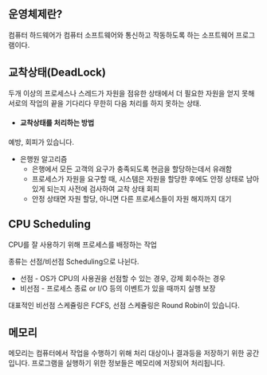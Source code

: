 ## 운영체제란?
컴퓨터 하드웨어가 컴퓨터 소프트웨어와 통신하고 작동하도록 하는 소프트웨어 프로그램이다.



## 교착상태(DeadLock)

두개 이상의 프로세스나 스레드가 자원을 점유한 상태에서 더 필요한 자원을 얻지 못해 서로의 작업의 끝을 기다리다 무한히 다음 처리를 하지 못하는 상태.

* #### 교착상태를 처리하는 방법

예방, 회피가 있습니다.

* 은행원 알고리즘
    * 은행에서 모든 고객의 요구가 충족되도록 현금을 할당하는데서 유래함
    * 프로세스가 자원을 요구할 때, 시스템은 자원을 할당한 후에도 안정 상태로 남아있게 되는지 사전에 검사하여 교착 상태 회피
    * 안정 상태면 자원 할당, 아니면 다른 프로세스들이 자원 해지까지 대기

## CPU Scheduling
CPU를 잘 사용하기 위해 프로세스를 배정하는 작업

종류는 선점/비선점 Scheduling으로 나뉜다.
* 선점 - OS가 CPU의 사용권을 선점할 수 있는 경우, 강제 회수하는 경우
* 비선점 - 프로세스 종료 or I/O 등의 이벤트가 있을 때까지 실행 보장

대표적인 비선점 스케쥴링은 FCFS, 선점 스케쥴링은 Round Robin이 있습니다.

## 메모리
메모리는 컴퓨터에서 작업을 수행하기 위해 처리 대상이나 결과등을 저장하기 위한 공간입니다. 프로그램을 실행하기 위한 정보들은 메모리에 저장되어 처리됩니다.